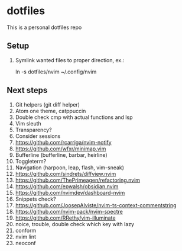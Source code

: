 # dotfiles
This is a personal dotfiles repo

## Setup
1. Symlink wanted files to proper direction, ex.:

    ln -s dotfiles/nvim ~/.config/nvim

## Next steps
1. Git helpers (git diff helper)
3. Atom one theme, catppuccin
4. Double check cmp with actual functions and lsp
5. Vim sleuth
7. Transparency?
8. Consider sessions
9. https://github.com/rcarriga/nvim-notify
10. https://github.com/wfxr/minimap.vim
11. Bufferline (bufferline, barbar, heirline)
12. Toggleterm?
13. Navigation (harpoon, leap, flash, vim-sneak)
14. https://github.com/sindrets/diffview.nvim
15. https://github.com/ThePrimeagen/refactoring.nvim
16. https://github.com/epwalsh/obsidian.nvim
17. https://github.com/nvimdev/dashboard-nvim
18. Snippets check?
19. https://github.com/JoosepAlviste/nvim-ts-context-commentstring
20. https://github.com/nvim-pack/nvim-spectre
21. https://github.com/RRethy/vim-illuminate
22. noice, trouble, double check which key with lazy
23. conform
24. nvim lint
25. neoconf

